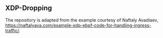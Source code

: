 ## XDP-Dropping
The repository is adapted from the example courtesy of Naftaly Avadiaev, https://naftalyava.com/example-xdp-ebpf-code-for-handling-ingress-traffic/.
